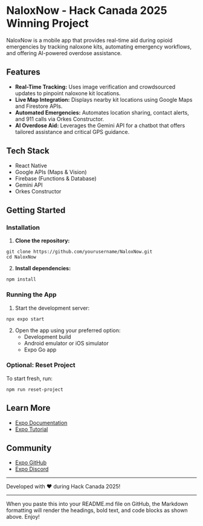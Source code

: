 # NaloxNow - Hack Canada 2025 Winning Project

NaloxNow is a mobile app that provides real-time aid during opioid emergencies by tracking naloxone kits, automating emergency workflows, and offering AI-powered overdose assistance.

## Features

- **Real-Time Tracking:** Uses image verification and crowdsourced updates to pinpoint naloxone kit locations.
- **Live Map Integration:** Displays nearby kit locations using Google Maps and Firestore APIs.
- **Automated Emergencies:** Automates location sharing, contact alerts, and 911 calls via Orkes Constructor.
- **AI Overdose Aid:** Leverages the Gemini API for a chatbot that offers tailored assistance and critical GPS guidance.


## Tech Stack

- React Native
- Google APIs (Maps \& Vision)
- Firebase (Functions \& Database)
- Gemini API
- Orkes Constructor


## Getting Started

### Installation

1. **Clone the repository:**

```
git clone https://github.com/yourusername/NaloxNow.git
cd NaloxNow
```

2. **Install dependencies:**

```
npm install
```


### Running the App

1. Start the development server:

```
npx expo start
```

2. Open the app using your preferred option:
    - Development build
    - Android emulator or iOS simulator
    - Expo Go app

### Optional: Reset Project

To start fresh, run:

```
npm run reset-project
```


## Learn More

- [Expo Documentation](https://docs.expo.dev/)
- [Expo Tutorial](https://docs.expo.dev/tutorial/introduction/)


## Community

- [Expo GitHub](https://github.com/expo/expo)
- [Expo Discord](https://discord.com/invite/expo)

---

Developed with ❤️ during Hack Canada 2025!

--------------------------------------------------

When you paste this into your README.md file on GitHub, the Markdown formatting will render the headings, bold text, and code blocks as shown above. Enjoy!

